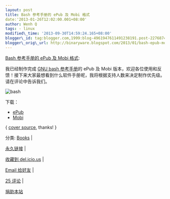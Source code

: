 ```yaml
--- 
layout: post 
title: Bash 参考手册的 ePub 及 Mobi 格式 
date:'2013-01-26T12:02:00.001+08:00' 
author: Wenh Q
tags: - linux
modified\_time: '2013-09-30T14:59:24.165+08:00' 
blogger\_id: tag:blogger.com,1999:blog-4961947611491238191.post-2276874317186274461
blogger\_orig\_url: http://binaryware.blogspot.com/2013/01/bash-epub-mobi.html
--- 
```

[Bash
参考手册的 ePub 及 Mobi
格式](http://linuxtoy.org/archives/bash-refman.html):

我已经制作完成 [GNU bash
参考手册](https://www.gnu.org/software/bash/manual/bashref.html)的 ePub
及 Mobi
版本，欢迎各位使用和反馈！接下来大家最想看到什么软件手册呢，我将根据支持人数来决定制作优先级。请在评论中告诉我们。



![bash](http://lt-file.b0.upaiyun.com/files/2013/01/bash-ref.png)



下载：




-   [ePub](http://linuxtoy.org/book/bash_ref.epub)
-   [Mobi](http://linuxtoy.org/book/bash_ref.mobi)



{ [cover source](http://www.network-theory.co.uk/bash/manual/), thanks!
}

分类:
[Books](http://linuxtoy.org/category/books "View all posts in Books") |

[永久链接](http://linuxtoy.org/archives/bash-refman.html) |

[收藏到
del.icio.us](http://delicious.com/save?url=http://linuxtoy.org/archives/bash-refman.html&title=Bash%20%E5%8F%82%E8%80%83%E6%89%8B%E5%86%8C%E7%9A%84%20ePub%20%E5%8F%8A%20Mobi%20%E6%A0%BC%E5%BC%8F)
|

[Email
给好友](mailto:?Subject=Check+This+Out&body=I+think+you'll+like+this:+http://linuxtoy.org/archives/bash-refman.html)
|

[25 评论](http://linuxtoy.org/archives/bash-refman.html#comments) |

[捐助本站](http://linuxtoy.org/faq/donate)
